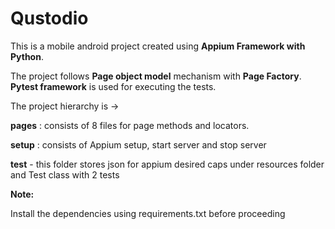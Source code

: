 # Qustodio

This is a mobile android project created using **Appium Framework with Python**.

The project follows **Page object model** mechanism with **Page Factory**. **Pytest framework** is used for executing the tests.

The project hierarchy is ->

**pages** :
consists of 8 files for page methods and locators.

**setup** :
consists of Appium setup, start server and stop server

**test** - this folder stores json for appium desired caps under resources folder and Test class with 2 tests

**Note:**

Install the dependencies using requirements.txt before proceeding

